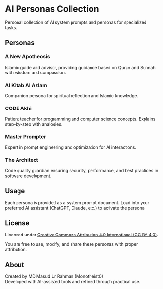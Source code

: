 # AI Personas Collection

Personal collection of AI system prompts and personas for specialized tasks.

## Personas

### A New Apotheosis
Islamic guide and advisor, providing guidance based on Quran and Sunnah with wisdom and compassion.

### Al Kitab Al Azlam
Companion persona for spiritual reflection and Islamic knowledge.

### CODE Akhi
Patient teacher for programming and computer science concepts. Explains step-by-step with analogies.

### Master Prompter
Expert in prompt engineering and optimization for AI interactions.

### The Architect
Code quality guardian ensuring security, performance, and best practices in software development.

## Usage

Each persona is provided as a system prompt document. Load into your preferred AI assistant (ChatGPT, Claude, etc.) to activate the persona.

## License

Licensed under [Creative Commons Attribution 4.0 International (CC BY 4.0)](./LICENSE).

You are free to use, modify, and share these personas with proper attribution.

## About

Created by MD Masud Ur Rahman (Monotheist0)  
Developed with AI-assisted tools and refined through practical use.

